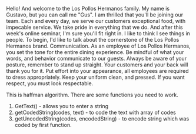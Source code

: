 Hello! And welcome to the Los Pollos Hermanos family. My name is Gustavo, but you can call me "Gus". I am thrilled that you'll be joining our team. Each and every day, we serve our customers exceptional food, with impecable service. We take pride in everything that we do. And after this week's online seminar, I'm sure you'll fit right in. I like to think I see things in people. To begin, I'd like to talk about the cornerstone of the Los Pollos Hermanos brand. Communication. As an employee of Los Pollos Hermanos, you set the tone for the entire dining experience. Be mindful of what your words, and behavior communicate to our guests. Always be aware of your posture, remember to stand up straight. Your customers and your back will thank you for it. Put effort into your appearance, all employees are required to dress appropriately. Keep your uniform clean, and pressed. If you want respect, you must look respectable.

This is haffman algorithm.
There are some functions you need to work.

1. GetText() - allows you to enter a string
2. getCodedString(codes, text) - to code the text with array of codes
3. getUncodedString(codes, encodedString) - to encode string which was coded by first function.
   

